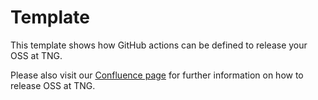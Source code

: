 # Template

This template shows how GitHub actions can be defined to release your OSS at TNG.

Please also visit our [Confluence page](https://confluence.tngtech.com/pages/viewpage.action?pageId=424940325) for further
information on how to release OSS at TNG.
